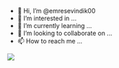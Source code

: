 - 👋 Hi, I’m @emresevindik00
- 👀 I’m interested in ...
- 🌱 I’m currently learning ...
- 💞️ I’m looking to collaborate on ...
- 📫 How to reach me ...

<!---
emresevindik00/emresevindik00 is a ✨ special ✨ repository because its `README.md` (this file) appears on your GitHub profile.
You can click the Preview link to take a look at your changes.
--->
<img src="https://github-readme-stats.vercel.app/api?username=emresevindik00&&show_icons=true&title_color=ffffff&icon_color=bb2acf&text_color=daf7dc&bg_color=151515">
